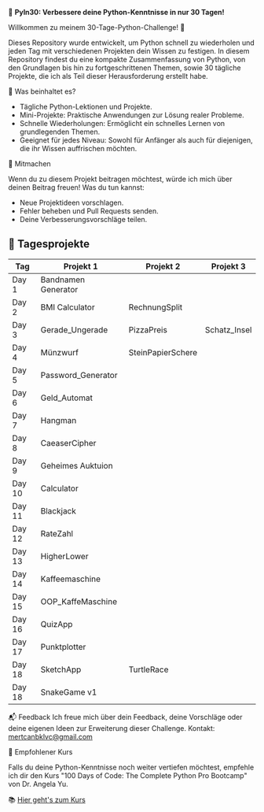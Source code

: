 🌟 **PyIn30: Verbessere deine Python-Kenntnisse in nur 30 Tagen!**


Willkommen zu meinem 30-Tage-Python-Challenge! 🚀

Dieses Repository wurde entwickelt, um Python schnell zu wiederholen und jeden Tag mit verschiedenen Projekten dein Wissen zu festigen.
In diesem Repository findest du eine kompakte Zusammenfassung von Python, von den Grundlagen bis hin zu fortgeschrittenen Themen, sowie 30 tägliche Projekte, die ich als Teil dieser Herausforderung erstellt habe.

🚀 Was beinhaltet es?

- Tägliche Python-Lektionen und Projekte.
- Mini-Projekte: Praktische Anwendungen zur Lösung realer Probleme.
- Schnelle Wiederholungen: Ermöglicht ein schnelles Lernen von grundlegenden Themen.
- Geeignet für jedes Niveau: Sowohl für Anfänger als auch für diejenigen, die ihr Wissen auffrischen möchten.

📌 Mitmachen

Wenn du zu diesem Projekt beitragen möchtest, würde ich mich über deinen Beitrag freuen!
Was du tun kannst:

- Neue Projektideen vorschlagen.
- Fehler beheben und Pull Requests senden.
- Deine Verbesserungsvorschläge teilen.

## 📅 Tagesprojekte

| Tag   | Projekt 1           | Projekt 2         | Projekt 3    |
| ----- | ------------------- | ----------------- | ------------ |
| Day 1 | Bandnamen Generator |                   |              |
| Day 2 | BMI Calculator      | RechnungSplit     |              |
| Day 3 | Gerade_Ungerade     | PizzaPreis        | Schatz_Insel |
| Day 4 | Münzwurf            | SteinPapierSchere |              |
| Day 5 | Password_Generator  |                   |              |
| Day 6 | Geld_Automat        |                   |              |
| Day 7 | Hangman             |                   |              |
| Day 8 | CaeaserCipher       |                   |              |
| Day 9 | Geheimes Auktuion   |                   |              |
| Day 10| Calculator          |                   |              |
| Day 11| Blackjack           |                   |              |
| Day 12| RateZahl            |                   |              |
| Day 13| HigherLower         |                   |              |
| Day 14| Kaffeemaschine      |                   |              |
| Day 15| OOP_KaffeMaschine   |                   |              |
| Day 16| QuizApp             |                   |              |
| Day 17| Punktplotter        |                   |              |
| Day 18| SketchApp           | TurtleRace        |              |  
| Day 18| SnakeGame v1        |        |              |  

📬 Feedback
Ich freue mich über dein Feedback, deine Vorschläge oder deine eigenen Ideen zur Erweiterung dieser Challenge.
Kontakt: mertcanbklvc@gmail.com

📖 Empfohlener Kurs

Falls du deine Python-Kenntnisse noch weiter vertiefen möchtest, empfehle ich dir den Kurs "100 Days of Code: The Complete Python Pro Bootcamp" von Dr. Angela Yu.

📚 [Hier geht's zum Kurs](https://www.udemy.com/share/103IHM3@14XmkeX34fTVpBfclH0oAYeFe6v05lU5HCmLudU5MU-JQ3K0jWjJrgnOBHZOxhrT/)
